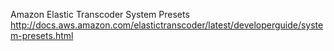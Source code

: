 Amazon Elastic Transcoder System Presets
http://docs.aws.amazon.com/elastictranscoder/latest/developerguide/system-presets.html